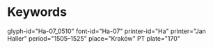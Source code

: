 # Keywords
glyph-id="Ha-07_0510"
font-id="Ha-07"
printer-id="Ha"
printer="Jan Haller"
period="1505–1525"
place="Kraków"
PT plate="170"
